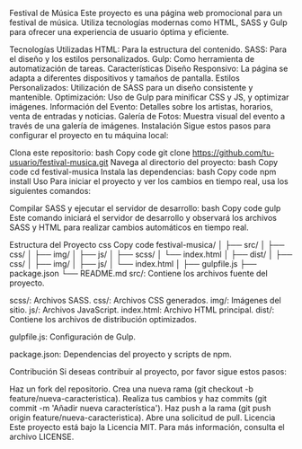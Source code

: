 Festival de Música
Este proyecto es una página web promocional para un festival de música. Utiliza tecnologías modernas como HTML, SASS y Gulp para ofrecer una experiencia de usuario óptima y eficiente.

Tecnologías Utilizadas
HTML: Para la estructura del contenido.
SASS: Para el diseño y los estilos personalizados. 
Gulp: Como herramienta de automatización de tareas.
Características
Diseño Responsivo: La página se adapta a diferentes dispositivos y tamaños de pantalla.
Estilos Personalizados: Utilización de SASS para un diseño consistente y mantenible.
Optimización: Uso de Gulp para minificar CSS y JS, y optimizar imágenes.
Información del Evento: Detalles sobre los artistas, horarios, venta de entradas y noticias.
Galería de Fotos: Muestra visual del evento a través de una galería de imágenes.
Instalación
Sigue estos pasos para configurar el proyecto en tu máquina local:

Clona este repositorio:
bash
Copy code
git clone https://github.com/tu-usuario/festival-musica.git
Navega al directorio del proyecto:
bash
Copy code
cd festival-musica
Instala las dependencias:
bash
Copy code
npm install
Uso
Para iniciar el proyecto y ver los cambios en tiempo real, usa los siguientes comandos:

Compilar SASS y ejecutar el servidor de desarrollo:
bash
Copy code
gulp
Este comando iniciará el servidor de desarrollo y observará los archivos SASS y HTML para realizar cambios automáticos en tiempo real.

Estructura del Proyecto
css
Copy code
festival-musica/
│
├── src/
│   ├── css/
│   ├── img/
│   ├── js/
│   ├── scss/
│   └── index.html
│
├── dist/
│   ├── css/
│   ├── img/
│   ├── js/
│   └── index.html
│
├── gulpfile.js
├── package.json
└── README.md
src/: Contiene los archivos fuente del proyecto.

scss/: Archivos SASS.
css/: Archivos CSS generados.
img/: Imágenes del sitio.
js/: Archivos JavaScript.
index.html: Archivo HTML principal.
dist/: Contiene los archivos de distribución optimizados.

gulpfile.js: Configuración de Gulp.

package.json: Dependencias del proyecto y scripts de npm.

Contribución
Si deseas contribuir al proyecto, por favor sigue estos pasos:

Haz un fork del repositorio.
Crea una nueva rama (git checkout -b feature/nueva-caracteristica).
Realiza tus cambios y haz commits (git commit -m 'Añadir nueva característica').
Haz push a la rama (git push origin feature/nueva-caracteristica).
Abre una solicitud de pull.
Licencia
Este proyecto está bajo la Licencia MIT. Para más información, consulta el archivo LICENSE.
